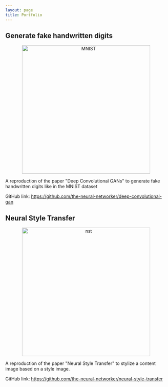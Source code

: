 ```yaml
---
layout: page
title: Portfolio
---
```


## Generate fake handwritten digits

<p align="center">
<img src="{{ '/' | relative_url }}assets/result_mnist.png" alt="MNIST" width="400"/>
</p>

A reproduction of the paper "Deep Convolutional GANs" to generate fake handwritten digits like in the MNIST dataset

GitHub link: https://github.com/the-neural-networker/deep-convolutional-gan

## Neural Style Transfer

<p align="center">
<img src="{{{ '/' | relative_url }}assets/result_collage.png" alt="nst" width="400"/>
</p>

A reproduction of the paper "Neural Style Transfer" to stylize a content image based on a style image.

GitHub link: https://github.com/the-neural-networker/neural-style-transfer
